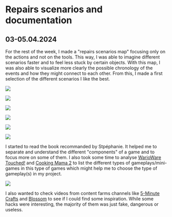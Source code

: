 # Repairs scenarios and documentation

## 03-05.04.2024

For the rest of the week, I made a "repairs scenarios map" focusing only on the actions and not on the tools. This way, I was able to imagine different scenarios faster and to feel less stuck by certain objects. With this map, I was also able to visualize more clearly the possible chronology of the events and how they might connect to each other. From this, I made a first selection of the different scenarios I like the best.

![](images/20240403-05/repairsSTructure_1stAttempt.JPG)

![](images/20240403-05/repairsStructure_goodEndings1.JPG)

![](images/20240403-05/repairsStructure_goodEndings2.JPG)

![](images/20240403-05/repairsStructure_goodEndings3.JPG)

![](images/20240403-05/repairsStructures_badEndings.JPG)

![](images/20240403-05/notes.jpeg)

I started to read the book recommanded by Stpéphanie. It helped me to separate and understand the different "components" of a game and to focus more on some of them.
I also took some time to analyse [WarioWare Touched!](https://www.youtube.com/watch?v=cMrer0ZLf6I) and [Cooking Mama 2](https://www.youtube.com/watch?v=mtJ45SnL7Tk) to list the different types of gameplays/mini-games in this type of games which might help me to choose the type of gameplay(s) in my project.

![](images/20240403-05/games_analysis.jpeg)

I also wanted to check videos from content farms channels like [5-Minute Crafts](https://www.youtube.com/watch?v=fv9Gy_de0oY) and [Blossom](https://www.youtube.com/watch?v=fGqfWvm4TnQ) to see if I could find some inspiration. While some hacks were interesting, the majority of them was just fake, dangerous or useless.
